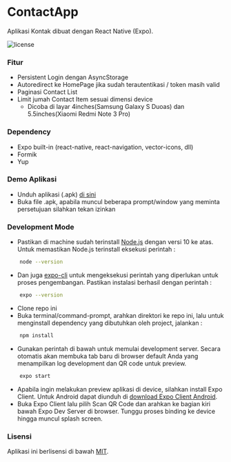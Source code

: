 # ContactApp
Aplikasi Kontak dibuat dengan React Native (Expo). 

![license](https://img.shields.io/badge/license-MIT-blue.svg)

### Fitur
  - Persistent Login dengan AsyncStorage 
  - Autoredirect ke HomePage jika sudah terautentikasi / token masih valid
  - Paginasi Contact List
  - Limit jumah Contact Item sesuai dimensi device 
    - Dicoba di layar 4inches(Samsung Galaxy S Duoas) dan 5.5inches(Xiaomi Redmi Note 3 Pro)

### Dependency 
  - Expo built-in (react-native, react-navigation, vector-icons, dll)
  - Formik 
  - Yup 

### Demo Aplikasi
  - Unduh aplikasi (.apk) [di sini](https://expo.io/builds/034b06e1-a971-4203-a413-31f340c996d3)
  - Buka file .apk, apabila muncul beberapa prompt/window yang meminta persetujuan silahkan tekan izinkan

### Development Mode
  - Pastikan di machine sudah terinstall [Node.js](https://nodejs.org/en/) dengan versi 10 ke atas. Untuk memastikan Node.js terinstall eksekusi perintah :
```sh
    node --version
```
  - Dan juga [expo-cli](https://docs.expo.io/versions/v32.0.0/introduction/installation/) untuk mengeksekusi perintah yang diperlukan untuk proses pengembangan. Pastikan instalasi berhasil dengan perintah :
```sh
    expo --version
```
  - Clone repo ini
  - Buka terminal/command-prompt, arahkan direktori ke repo ini, lalu untuk menginstall dependency yang dibutuhkan oleh project, jalankan :
```sh
    npm install
```
  - Gunakan perintah di bawah untuk memulai development server. Secara otomatis akan membuka tab baru di browser default Anda yang menampilkan log development dan QR code untuk preview.
```sh
    expo start
```
  - Apabila ingin melakukan preview aplikasi di device, silahkan install Expo Client. Untuk Android dapat diunduh di [download Expo Client Android](https://play.google.com/store/apps/details?id=host.exp.exponent&referrer=www).
  - Buka Expo Client lalu pilih Scan QR Code dan arahkan ke bagian kiri bawah Expo Dev Server di browser. Tunggu proses binding ke device hingga muncul splash screen.
  
### Lisensi
Aplikasi ini berlisensi di bawah [MIT](https://choosealicense.com/licenses/mit/).
